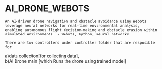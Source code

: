 # AI_DRONE_WEBOTS
	An AI-driven drone navigation and obstacle avoidance using Webots leverage neural networks for real-time environmental analysis, enabling autonomous flight decision-making and obstacle evasion within simulated environments. - Webots, Python, Neural networks

	There are two controllers under controller folder that are resposible for
a)data collection[for collecting data],  
b)AI Drone main [which Runs the drone using trained model]
